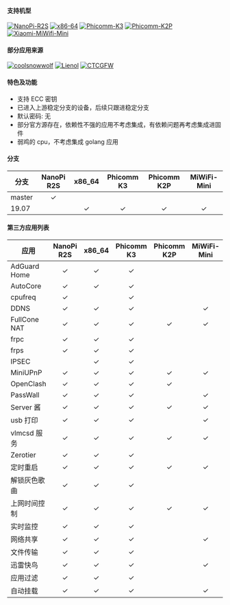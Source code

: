 #### 支持机型

[![NanoPi-R2S](https://github.com/vgist/OpenWrt-Autobuild/workflows/NanoPi-R2S/badge.svg)](https://github.com/vgist/OpenWrt-Autobuild/actions?query=workflow%3ANanoPi-R2S)
[![x86-64](https://github.com/vgist/OpenWrt-Autobuild/workflows/x86-64/badge.svg)](https://github.com/vgist/OpenWrt-Autobuild/actions?query=workflow%3Ax86-64)
[![Phicomm-K3](https://github.com/vgist/OpenWrt-Autobuild/workflows/Phicomm-K3/badge.svg)](https://github.com/vgist/OpenWrt-Autobuild/actions?query=workflow%3APhicomm-K3)
[![Phicomm-K2P](https://github.com/vgist/OpenWrt-Autobuild/workflows/Phicomm-K2P/badge.svg)](https://github.com/vgist/OpenWrt-Autobuild/actions?query=workflow%3APhicomm-K2P)
[![Xiaomi-MiWifi-Mini](https://github.com/vgist/OpenWrt-Autobuild/workflows/Xiaomi-MiWifi-Mini/badge.svg)](https://github.com/vgist/OpenWrt-Autobuild/actions?query=workflow%3AXiaomi-MiWifi-Mini)

#### 部分应用来源

[![coolsnowwolf](https://img.shields.io/badge/Lede-Lean-orange.svg?style=flat&logo=appveyor)](https://github.com/coolsnowwolf/lede)
[![Lienol](https://img.shields.io/badge/OpenWrt-Lienol-orange.svg?style=flat&logo=appveyor)](https://github.com/Lienol/openwrt)
[![CTCGFW](https://img.shields.io/badge/OpenWrt-CTCGFW-orange.svg?style=flat&logo=appveyor)](https://github.com/project-openwrt/openwrt)

#### 特色及功能

- 支持 ECC 密钥
- 已进入上游稳定分支的设备，后续只跟进稳定分支
- 默认密码: 无
- 部分官方源存在，依赖性不强的应用不考虑集成，有依赖问题再考虑集成进固件
- 弱鸡的 cpu，不考虑集成 golang 应用

#### 分支

| 分支   |NanoPi R2S|x86_64 |Phicomm K3|Phicomm K2P|MiWiFi-Mini|
|--------|:--------:|:-----:|:--------:|:---------:|:---------:|
| master | &check;  |       |          |           |           |
| 19.07  |          |&check;| &check;  |  &check;  |  &check;  |

#### 第三方应用列表

| 应用       |NanoPi R2S|x86_64 |Phicomm K3|Phicomm K2P|MiWiFi-Mini|
|------------|:--------:|:-----:|:--------:|:---------:|:---------:|
|AdGuard Home| &check;  |&check;| &check;  |           |           |
| AutoCore   | &check;  |&check;| &check;  |           |           |
| cpufreq    | &check;  |       | &check;  |           |           |
| DDNS       | &check;  |&check;| &check;  |           |  &check;  |
|FullCone NAT| &check;  |&check;| &check;  |  &check;  |  &check;  |
| frpc       | &check;  |&check;| &check;  |           |           |
| frps       | &check;  |&check;| &check;  |           |           |
| IPSEC      |          |&check;| &check;  |           |           |
| MiniUPnP   | &check;  |&check;| &check;  |  &check;  |  &check;  |
| OpenClash  | &check;  |&check;| &check;  |  &check;  |           |
| PassWall   | &check;  |&check;| &check;  |           |  &check;  |
| Server 酱  | &check;  |&check;| &check;  |  &check;  |  &check;  |
| usb 打印   | &check;  |&check;| &check;  |           |  &check;  |
|vlmcsd 服务 | &check;  |&check;| &check;  |  &check;  |  &check;  |
| Zerotier   | &check;  |&check;| &check;  |           |           |
| 定时重启   | &check;  |&check;| &check;  |  &check;  |  &check;  |
|解锁灰色歌曲| &check;  |&check;| &check;  |           |           |
|上网时间控制| &check;  |&check;| &check;  |  &check;  |  &check;  |
| 实时监控   | &check;  |&check;| &check;  |           |           |
| 网络共享   | &check;  |&check;| &check;  |           |  &check;  |
| 文件传输   | &check;  |&check;| &check;  |           |           |
| 迅雷快鸟   | &check;  |&check;| &check;  |           |  &check;  |
| 应用过滤   | &check;  |&check;| &check;  |           |           |
| 自动挂载   | &check;  |&check;| &check;  |           |  &check;  |
